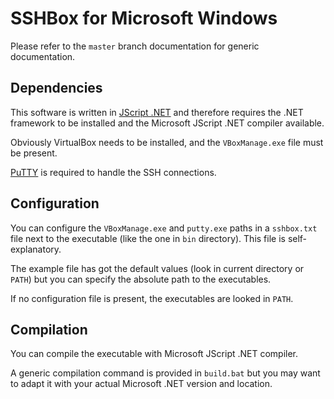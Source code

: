 SSHBox for Microsoft Windows
============================

Please refer to the `master` branch documentation for generic documentation.

Dependencies
------------

This software is written in [JScript .NET](http://en.wikipedia.org/wiki/JScript_.NET)
and therefore requires the .NET framework to be installed and the Microsoft
JScript .NET compiler available.

Obviously VirtualBox needs to be installed, and the `VBoxManage.exe` file must
be present.

[PuTTY](http://www.chiark.greenend.org.uk/~sgtatham/putty/) is required to
handle the SSH connections.

Configuration
-------------

You can configure the `VBoxManage.exe` and `putty.exe` paths in a `sshbox.txt`
file next to the executable (like the one in `bin` directory). This file is
self-explanatory.

The example file has got the default values (look in current directory or
`PATH`) but you can specify the absolute path to the executables.

If no configuration file is present, the executables are looked in `PATH`.

Compilation
-----------

You can compile the executable with Microsoft JScript .NET compiler.

A generic compilation command is provided in `build.bat` but you may want to
adapt it with your actual Microsoft .NET version and location.
